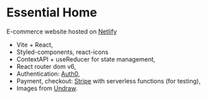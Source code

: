 # Essential Home 

E-commerce website hosted on [Netlify](https://kz-ecommerce.netlify.app/)

- Vite + React,
- Styled-components, react-icons
- ContextAPI + useReducer for state management,
- React router dom v6,
- Authentication: [Auth0](https://auth0.com/),
- Payment, checkout: [Stripe](https://stripe.com/en-ca) with serverless functions (for testing),
- Images from [Undraw](https://undraw.co/illustrations).
